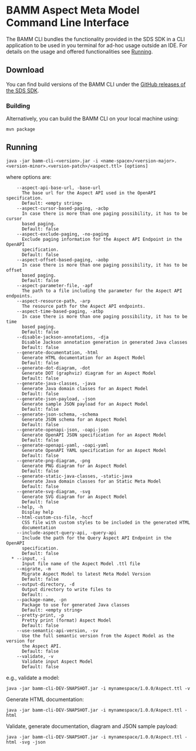 # BAMM Aspect Meta Model Command Line Interface

The BAMM CLI bundles the functionality provided in the SDS SDK in a CLI application to be used in you terminal for ad-hoc usage outside an IDE.
For details on the usage and offered functionalities see [Running](#Running). 

## Download

You can find build versions of the BAMM CLI under the [GitHub releases of the SDS SDK](https://github.com/OpenManufacturingPlatform/sds-sdk/releases).

### Building

Alternatively, you can build the BAMM CLI on your local machine using: 

`mvn package`

## Running

`java -jar bamm-cli-<version>.jar -i <name-space>/<version-major>.<version-minor>.<version-patch>/<aspect.ttl> [options]`

where options are:

```
    --aspect-api-base-url, -base-url
      The base url for the Aspect API used in the OpenAPI specification.
      Default: <empty string>
    --aspect-cursor-based-paging, -acbp
      In case there is more than one paging possibility, it has to be cursor 
      based paging.
      Default: false
    --aspect-exclude-paging, -no-paging
      Exclude paging information for the Aspect API Endpoint in the OpenAPI 
      specification. 
      Default: false
    --aspect-offset-based-paging, -aobp
      In case there is more than one paging possibility, it has to be offset 
      based paging.
      Default: false
    --aspect-parameter-file, -apf
      The path to a file including the parameter for the Aspect API endpoints.
    --aspect-resource-path, -arp
      The resource path for the Aspect API endpoints.
    --aspect-time-based-paging, -atbp
      In case there is more than one paging possibility, it has to be time 
      based paging.
      Default: false
    --disable-jackson-annotations, -dja
      Disable Jackson annotation generation in generated Java classes
      Default: false
    --generate-documentation, -html
      Generate HTML documentation for an Aspect Model
      Default: false
    --generate-dot-diagram, -dot
      Generate DOT (graphviz) diagram for an Aspect Model
      Default: false
    --generate-java-classes, -java
      Generate Java domain classes for an Aspect Model
      Default: false
    --generate-json-payload, -json
      Generate sample JSON payload for an Aspect Model
      Default: false
    --generate-json-schema, -schema
      Generate JSON schema for an Aspect Model
      Default: false
    --generate-openapi-json, -oapi-json
      Generate OpenAPI JSON specification for an Aspect Model
      Default: false
    --generate-openapi-yaml, -oapi-yaml
      Generate OpenAPI YAML specification for an Aspect Model
      Default: false
    --generate-png-diagram, -png
      Generate PNG diagram for an Aspect Model
      Default: false
    --generate-static-java-classes, -static-java
      Generate Java domain classes for an Static Meta Model
      Default: false
    --generate-svg-diagram, -svg
      Generate SVG diagram for an Aspect Model
      Default: false
    --help, -h
      Display help
    --html-custom-css-file, -hccf
      CSS file with custom styles to be included in the generated HTML 
      documentation 
    --include-aspect-query-api, -query-api
      Include the path for the Query Aspect API Endpoint in the OpenAPI 
      specification. 
      Default: false
  * --input, -i
      Input file name of the Aspect Model .ttl file
    --migrate, -m
      Migrate Aspect Model to latest Meta Model Version
      Default: false
    --output-directory, -d
      Output directory to write files to
      Default: .
    --package-name, -pn
      Package to use for generated Java classes
      Default: <empty string>
    --pretty-print, -p
      Pretty print (format) Aspect Model
      Default: false
    --use-semantic-api-version, -sv
      Use the full semantic version from the Aspect Model as the version for 
      the Aspect API.
      Default: false
    --validate, -v
      Validate input Aspect Model
      Default: false
```

e.g., validate a model:

`java -jar bamm-cli-DEV-SNAPSHOT.jar -i mynamespace/1.0.0/Aspect.ttl -v`

Generate HTML documentation:

`java -jar bamm-cli-DEV-SNAPSHOT.jar -i mynamespace/1.0.0/Aspect.ttl -html`

Validate, generate documentation, diagram and JSON sample payload:

`java -jar bamm-cli-DEV-SNAPSHOT.jar -i mynamespace/1.0.0/Aspect.ttl -html -svg -json`
